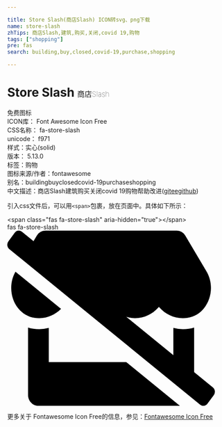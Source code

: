 ```yaml
---

title: Store Slash(商店Slash) ICON转svg、png下载
name: store-slash
zhTips: 商店Slash,建筑,购买,关闭,covid 19,购物
tags: ["shopping"]
pre: fas
search: building,buy,closed,covid-19,purchase,shopping

---
```


# Store Slash  <small style="font-size: 60%;font-weight: 100">商店Slash</small>


<div class="detail-page">
<p>
<span><span class="badge-success badge">免费图标</span> </span>
<br/>
<span>
ICON库：
<span class="badge-secondary badge">Font Awesome Icon Free</span> 
</span>
<br/>
<span>
CSS名称：
<span class="badge-secondary badge">fa-store-slash</span> 
</span>
<br/>
<span>
unicode：
<span class="badge-secondary badge">f971</span> 
<copy-btn content='f971' btn-title=""></copy-btn>
<copy-btn :content='String.fromCodePoint(parseInt("f971", 16))' btn-title="复制U"></copy-btn>
</span><br/><span>样式：<span class="badge-light badge">实心(solid)</span></span>
<br/>
<span>
版本：
<span class="badge-secondary badge">5.13.0</span> 
</span><br/><span>标签：<span class="badge-light badge"><router-link to="/tags/shopping.html">购物</router-link></span></span>
<br/>
<span>图标来源/作者：<span class="badge-light badge">fontawesome</span></span> 
<br/>
<span>别名：<span class="badge-light badge">building</span><span class="badge-light badge">buy</span><span class="badge-light badge">closed</span><span class="badge-light badge">covid-19</span><span class="badge-light badge">purchase</span><span class="badge-light badge">shopping</span></span><br/><span class="zh-detail">中文描述：<span class="badge-primary badge">商店Slash</span><span class="badge-primary badge">建筑</span><span class="badge-primary badge">购买</span><span class="badge-primary badge">关闭</span><span class="badge-primary badge">covid 19</span><span class="badge-primary badge">购物</span><span class="help-link"><span>帮助改进</span>(<a href="https://gitee.com/liuwave/icon-helper/edit/master/json/fontawesome/solid/store-slash.json" target="_blank" rel="noopener noreferrer">gitee</a><a href="https://github.com/liuwave/icon-helper/edit/master/json/fontawesome/solid/store-slash.json" target="_blank" rel="noopener noreferrer">github</a></span>)</span><br/>
</p>
</div>
<div class="alert alert-dark">
  <i class="fas fa-store-slash fa-xs"></i>
  <i class="fas fa-store-slash fa-sm"></i>
  <i class="fas fa-store-slash fa-lg"></i>
  <i class="fas fa-store-slash fa-2x"></i>
  <i class="fas fa-store-slash fa-3x"></i>
  <i class="fas fa-store-slash fa-5x"></i>
  <i class="fas fa-store-slash fa-7x"></i>
</div>
<div>
  <p>引入css文件后，可以用<code>&lt;span&gt;</code>包裹，放在页面中。具体如下所示：    
  </p>
  <div class="alert alert-primary" style="font-size: 14px">
    &lt;span class="fas fa-store-slash" aria-hidden="true"&gt;&lt;/span&gt;
    <copy-btn content='<span class="fas fa-store-slash" aria-hidden="true"></span>'></copy-btn>
  </div>
  <div class="alert alert-secondary">
    <i class="fas fa-store-slash"
    style="font-size: 24px"
    aria-hidden="true"></i> fas fa-store-slash
    <copy-btn content="fas fa-store-slash" btn-title="复制图标名称"></copy-btn>
  </div>
</div>
<div id="svg" class="svg-wrap">
<svg xmlns="http://www.w3.org/2000/svg" viewBox="0 0 640 512"><path d="M121.51,384V284.2a119.43,119.43,0,0,1-28,3.8,123.46,123.46,0,0,1-17.1-1.2,114.88,114.88,0,0,1-15.58-3.6V480c0,17.7,13.59,32,30.4,32H505.75L348.42,384Zm-28-128.09c25.1,0,47.29-10.72,64-27.24L24,120.05c-30.52,53.39-2.45,126.53,56.49,135A95.68,95.68,0,0,0,93.48,255.91ZM602.13,458.09,547.2,413.41V283.2a93.5,93.5,0,0,1-15.57,3.6,127.31,127.31,0,0,1-17.29,1.2,114.89,114.89,0,0,1-28-3.8v79.68L348.52,251.77a88.06,88.06,0,0,0,25.41,4.14c28.11,0,53-13,70.11-33.11,17.19,20.11,42.08,33.11,70.11,33.11a94.31,94.31,0,0,0,13-.91c59.66-8.41,88-82.8,56.06-136.4L521.55,15A30.1,30.1,0,0,0,495.81,0H112A30.11,30.11,0,0,0,86.27,15L76.88,30.78,43.19,3.38A14.68,14.68,0,0,0,21.86,6.19L3.2,31.45A16.58,16.58,0,0,0,5.87,53.91L564.81,508.63a14.69,14.69,0,0,0,21.33-2.82l18.66-25.26A16.58,16.58,0,0,0,602.13,458.09Z"/></svg>
</div>
<detail full-name='fa-store-slash'></detail>
    
<div><p>更多关于  Fontawesome Icon Free的信息，参见：<a target="_blank" href="https://iconhelper.cn/fontawesome.html">Fontawesome Icon Free</a>
</p></div>
